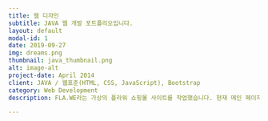 ```yaml
---
title: 웹 디자인
subtitle: JAVA 웹 개발 포트폴리오입니다.
layout: default
modal-id: 1
date: 2019-09-27
img: dreams.png
thumbnail: java_thumbnail.png
alt: image-alt
project-date: April 2014
client: JAVA / 웹표준(HTML, CSS, JavaScript), Bootstrap
category: Web Development
description: FLA.WE라는 가상의 플라워 쇼핑몰 사이트를 작업했습니다. 현재 메인 페이지, 문의 게시판 등을 구현해놓았습니다.

---
```

